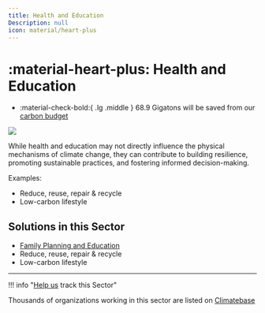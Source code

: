 ```yaml
---
title: Health and Education
Description: null
icon: material/heart-plus
---
```

# :material-heart-plus: Health and Education

<div class="grid cards" markdown>

* :material-check-bold:{ .lg .middle } 68.9 Gigatons will be saved from our [carbon budget](../glossary/#carbon-budget)

</div>

![](/img/healthy-lifestyle.jpg)

While health and education may not directly influence the physical mechanisms of climate change, they can contribute to building resilience, promoting sustainable practices, and fostering informed decision-making.

Examples:

* Reduce, reuse, repair & recycle
* Low-carbon lifestyle

## Solutions in this Sector

* [Family Planning and Education](../solution-family-planning-and-education)
* Reduce, reuse, repair & recycle
* Low-carbon lifestyle

- - -

!!! info "[Help us](../../contribute) track this Sector"

Thousands of organizations working in this sector are listed on [Climatebase](https://climatebase.org/organizations)
